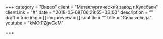 +++
category = "Видео"
client = "Металлургический завод г.Кулебаки"
clientLink = "#"
date = "2018-05-08T06:29:55+03:00"
description = ""
draft = true
img = []
imgpreview = []
subtitle = ""
title = "Сила кольца"
youtube = "kMCtPZgvCeM"

+++
